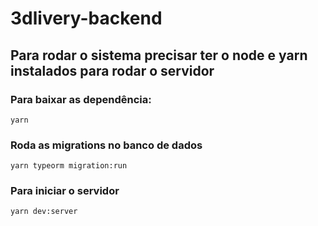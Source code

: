# 3dlivery-backend

## Para rodar o sistema precisar ter o node e yarn instalados para rodar o servidor

### Para baixar as dependência:
`yarn`

### Roda as migrations no banco de dados
`yarn typeorm migration:run`

### Para iniciar o servidor
`yarn dev:server`
